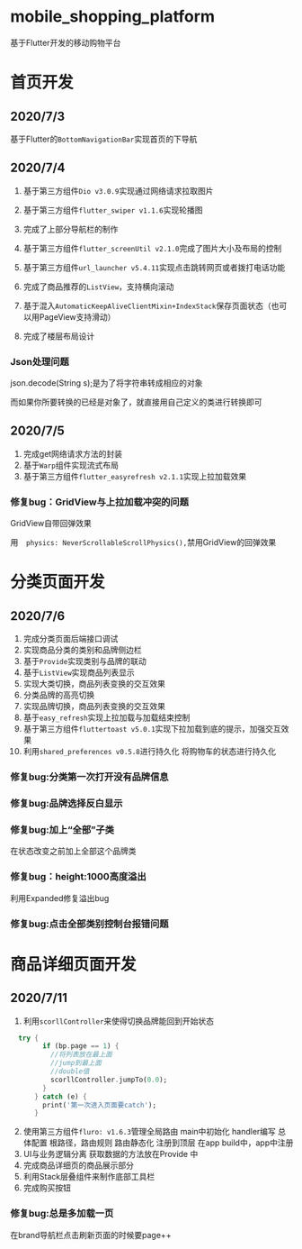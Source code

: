 # mobile_shopping_platform

基于Flutter开发的移动购物平台

# 首页开发

## 2020/7/3
基于Flutter的`BottomNavigationBar`实现首页的下导航

## 2020/7/4

1. 基于第三方组件`Dio v3.0.9`实现通过网络请求拉取图片

2. 基于第三方组件`flutter_swiper v1.1.6`实现轮播图

3. 完成了上部分导航栏的制作

4. 基于第三方组件`flutter_screenUtil v2.1.0`完成了图片大小及布局的控制

5. 基于第三方组件`url_launcher v5.4.11`实现点击跳转网页或者拨打电话功能

6. 完成了商品推荐的`ListView`，支持横向滚动

7. 基于混入`AutomaticKeepAliveClientMixin+IndexStack`保存页面状态（也可以用PageView支持滑动）
8. 完成了楼层布局设计

### Json处理问题

json.decode(String s);是为了将字符串转成相应的对象

而如果你所要转换的已经是对象了，就直接用自己定义的类进行转换即可

## 2020/7/5

1. 完成get网络请求方法的封装
2. 基于`Warp`组件实现流式布局
3. 基于第三方组件`flutter_easyrefresh v2.1.1`实现上拉加载效果

### 修复bug：GridView与上拉加载冲突的问题

GridView自带回弹效果

用`  physics: NeverScrollableScrollPhysics(),`禁用GridView的回弹效果

# 分类页面开发

## 2020/7/6

1. 完成分类页面后端接口调试
2. 实现商品分类的类别和品牌侧边栏
3. 基于`Provide`实现类别与品牌的联动
4. 基于`ListView`实现商品列表显示
5. 实现大类切换，商品列表变换的交互效果
6. 分类品牌的高亮切换
7. 实现品牌切换，商品列表变换的交互效果
8. 基于`easy_refresh`实现上拉加载与加载结束控制
9. 基于第三方组件`fluttertoast v5.0.1`实现下拉加载到底的提示，加强交互效果
10. 利用`shared_preferences v0.5.8`进行持久化 将购物车的状态进行持久化
### 修复bug:分类第一次打开没有品牌信息

### 修复bug:品牌选择反白显示

### 修复bug:加上“全部”子类

在状态改变之前加上全部这个品牌类

### 修复bug：height:1000高度溢出

利用Expanded修复溢出bug

### 修复bug:点击全部类别控制台报错问题

# 商品详细页面开发
## 2020/7/11
1. 利用`scorllController`来使得切换品牌能回到开始状态
```dart
  try {
        if (bp.page == 1) {
          //将列表放在最上面
          //jump到最上面
          //double值
          scorllController.jumpTo(0.0);
        }
      } catch (e) {
        print('第一次进入页面要catch');
      }
```
2. 使用第三方组件`fluro: v1.6.3`管理全局路由
main中初始化
handler编写
总体配置 根路径，路由规则
路由静态化
注册到顶层 在app build中，app中注册
3. UI与业务逻辑分离
获取数据的方法放在Provide 中
4. 完成商品详细页的商品展示部分
5. 利用Stack层叠组件来制作底部工具栏
6. 完成购买按钮
### 修复bug:总是多加载一页
在brand导航栏点击刷新页面的时候要page++